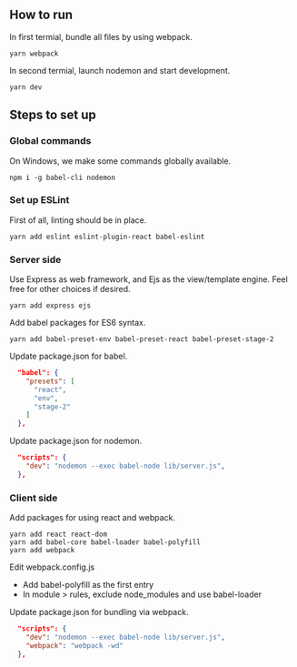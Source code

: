 ## How to run
In first termial, bundle all files by using webpack.
```shell
yarn webpack
```

In second termial, launch nodemon and start development.
```shell
yarn dev
```

## Steps to set up

### Global commands
On Windows, we make some commands globally available.
```shell
npm i -g babel-cli nodemon
```

### Set up ESLint
First of all, linting should be in place.
```shell
yarn add eslint eslint-plugin-react babel-eslint
```

### Server side
Use Express as web framework, and Ejs as the view/template engine. Feel free for other choices if desired.
```shell
yarn add express ejs
```

Add babel packages for ES6 syntax.
```shell
yarn add babel-preset-env babel-preset-react babel-preset-stage-2
```

Update package.json for babel.
```json
  "babel": {
    "presets": [
      "react",
      "env",
      "stage-2"
    ]
  },
```

Update package.json for nodemon.
```json
  "scripts": {
    "dev": "nodemon --exec babel-node lib/server.js",
  },
```

### Client side
Add packages for using react and webpack.
```
yarn add react react-dom
yarn add babel-core babel-loader babel-polyfill
yarn add webpack
```

Edit webpack.config.js
 * Add babel-polyfill as the first entry
 * In module > rules, exclude node_modules and use babel-loader

Update package.json for bundling via webpack.
```json
  "scripts": {
    "dev": "nodemon --exec babel-node lib/server.js",
    "webpack": "webpack -wd"
  },
```

